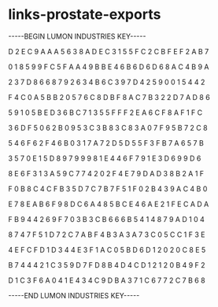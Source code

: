 # links-prostate-exports

-----BEGIN LUMON INDUSTRIES KEY-----

D 2 E C 9 A A A 5 6 3 8 A D E C 3 1 5 5 F C 2 C B F E F 2 A B 7

0 1 8 5 9 9 F C 5 F A A 4 9 B B E 4 6 B 6 D 6 D 6 8 A C 4 B 9 A

2 3 7 D 8 6 6 8 7 9 2 6 3 4 B 6 C 3 9 7 D 4 2 5 9 0 0 1 5 4 4 2

F 4 C 0 A 5 B B 2 0 5 7 6 C 8 D B F 8 A C 7 B 3 2 2 D 7 A D 8 6

5 9 1 0 5 B E D 3 6 B C 7 1 3 5 5 F F F 2 E A 6 C F 8 A F 1 F C

3 6 D F 5 0 6 2 B 0 9 5 3 C 3 B 8 3 C 8 3 A 0 7 F 9 5 B 7 2 C 8

5 4 6 F 6 2 F 4 6 B 0 3 1 7 A 7 2 D 5 D 5 5 F 3 F B 7 A 6 5 7 B

3 5 7 0 E 1 5 D 8 9 7 9 9 9 8 1 E 4 4 6 F 7 9 1 E 3 D 6 9 9 D 6

8 E 6 F 3 1 3 A 5 9 C 7 7 4 2 0 2 F 4 E 7 9 D A D 3 8 B 2 A 1 F

F 0 B 8 C 4 C F B 3 5 D 7 C 7 B 7 F 5 1 F 0 2 B 4 3 9 A C 4 B 0

E 7 8 E A B 6 F 9 8 D C 6 A 4 8 5 B C E 4 6 A E 2 1 F E C A D A

F B 9 4 4 2 6 9 F 7 0 3 B 3 C B 6 6 6 B 5 4 1 4 8 7 9 A D 1 0 4

8 7 4 7 F 5 1 D 7 2 C 7 A B F 4 B 3 A 3 A 7 3 C 0 5 C C 1 F 3 E

4 E F C F D 1 D 3 4 4 E 3 F 1 A C 0 5 B D 6 D 1 2 0 2 0 C 8 E 5

B 7 4 4 4 2 1 C 3 5 9 D 7 F D 8 B 4 D 4 C D 1 2 1 2 0 B 4 9 F 2

D 1 C 3 F 6 A 0 4 1 E 4 3 4 C 9 D B A 3 7 1 C 6 7 7 2 C 7 B 6 8

-----END LUMON INDUSTRIES KEY-----
